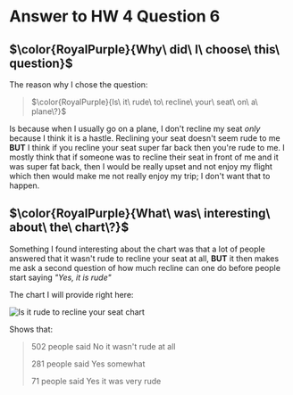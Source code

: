 # Answer to HW 4 Question 6

## $\color{RoyalPurple}{Why\ did\ I\ choose\ this\ question}$

The reason why I chose the question:

>$\color{RoyalPurple}{Is\ it\ rude\ to\ recline\ your\ seat\ on\ a\ plane\?}$

Is because when I usually go on a plane, I don't recline my seat *only* because I think it is a hastle. Reclining your seat doesn't seem rude to me **BUT** I think if you recline your seat super far back then you're rude to me. I mostly think that if someone was to recline their seat in front of me and it was super fat back, then I would be really upset and not enjoy my flight which then would make me not really enjoy my trip; I don't want that to happen.

## $\color{RoyalPurple}{What\ was\ interesting\ about\ the\ chart\?}$

Something I found interesting about the chart was that a lot of people answered that it wasn't rude to recline your seat at all, **BUT** it then makes me ask a second question of how much recline can one do before people start saying *"Yes, it is rude"*

The chart I will provide right here:

![Is it rude to recline your seat chart](data_wrapper)

Shows that:

>502 people said No it wasn't rude at all
>
>281 people said Yes somewhat
>
>71 people said Yes it was very rude





